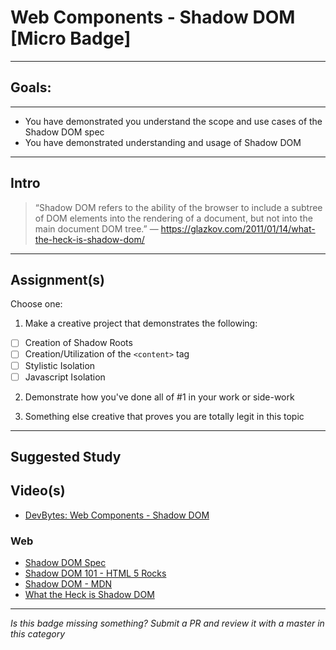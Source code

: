 # Web Components - Shadow DOM [Micro Badge]

------

## Goals:

------

- You have demonstrated you understand the scope and use cases of the Shadow DOM spec
- You have demonstrated understanding and usage of Shadow DOM

-----

## Intro

> “Shadow DOM refers to the ability of the browser to include a subtree of DOM elements into the rendering of a document, but not into the main document DOM tree.” ― https://glazkov.com/2011/01/14/what-the-heck-is-shadow-dom/

-----

## Assignment(s)

Choose one:

1) Make a creative project that demonstrates the following:
- [ ] Creation of Shadow Roots
- [ ] Creation/Utilization of the `<content>` tag
- [ ] Stylistic Isolation
- [ ] Javascript Isolation

2) Demonstrate how you've done all of #1 in your work or side-work

3) Something else creative that proves you are totally legit in this topic

---------------

## Suggested Study

## Video(s)
- [DevBytes: Web Components - Shadow DOM](https://www.youtube.com/watch?v=Is4FZxKGqqk)

### Web
- [Shadow DOM Spec](http://w3c.github.io/webcomponents/spec/shadow/)
- [Shadow DOM 101 - HTML 5 Rocks](http://www.html5rocks.com/en/tutorials/webcomponents/shadowdom/)
- [Shadow DOM - MDN](https://developer.mozilla.org/en-US/docs/Web/Web_Components/Shadow_DOM)
- [What the Heck is Shadow DOM](https://glazkov.com/2011/01/14/what-the-heck-is-shadow-dom/)

-----

  *Is this badge missing something? Submit a PR and review it with a master in this category*
